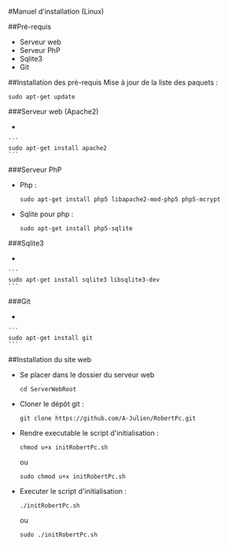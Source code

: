 #Manuel d'installation (Linux)

##Pré-requis

* Serveur web 
* Serveur PhP
* Sqlite3
* Git

##Installation des pré-requis
Mise à jour de la liste des paquets :

```
sudo apt-get update	
```
	
###Serveur web (Apache2)


* 

	```
	sudo apt-get install apache2
	```

###Serveur PhP

* Php : 

	```
	sudo apt-get install php5 libapache2-mod-php5 php5-mcrypt
	```

* Sqlite pour php :

	```
	sudo apt-get install php5-sqlite
	```

###Sqlite3

* 

	```
	sudo apt-get install sqlite3 libsqlite3-dev
	```

###Git

* 

	```
	sudo apt-get install git
	```
	
##Installation du site web

* Se placer dans le dossier du serveur web 

	```
	cd ServerWebRoot
	```

* Cloner le dépôt git :
	
	```
	git clone https://github.com/A-Julien/RobertPc.git
	```
	
* Rendre executable le script d'initialisation : 

	```
	chmod u+x initRobertPc.sh
	```
	ou
	```
	sudo chmod u+x initRobertPc.sh
	```
	
*	Executer le script d'initialisation :

	```
	./initRobertPc.sh
	```
	ou
	```
	sudo ./initRobertPc.sh
	```
	